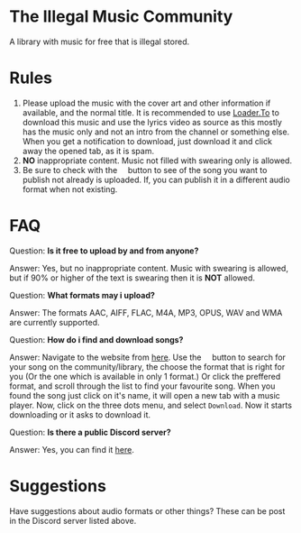 # The Illegal Music Community
A library with music for free that is illegal stored.
# Rules
1. Please upload the music with the cover art and other information if available, and the normal title. It is recommended to use [Loader.To](https://loader.to) to download this music and use the lyrics video as source as this mostly has the music only and not an intro from the channel or something else. When you get a notification to download, just download it and click away the opened tab, as it is spam.
2. **NO** inappropriate content. Music not filled with swearing only is allowed.
3. Be sure to check with the <kbd><img src="https://user-images.githubusercontent.com/66115754/157065153-ec68ef38-2d12-4cfb-885f-c02917b8c5c3.png" width="11"></kbd> button to see of the song you want to publish not already is uploaded. If, you can publish it in a different audio format when not existing.
# FAQ
Question: **Is it free to upload by and from anyone?**

Answer: Yes, but no inappropriate content. Music with swearing is allowed, but if 90% or higher of the text is swearing then it is **NOT** allowed.

Question: **What formats may i upload?**

Answer: The formats AAC, AIFF, FLAC, M4A, MP3, OPUS, WAV and WMA are currently supported.

Question: **How do i find and download songs?**

Answer: Navigate to the website from [here](https://freakinsoftmania.unaux.com/illegalmusic/). Use the <kbd><img src="https://user-images.githubusercontent.com/66115754/157065153-ec68ef38-2d12-4cfb-885f-c02917b8c5c3.png" width="11"></kbd> button to search for your song on the community/library, the choose the format that is right for you (Or the one which is available in only 1 format.) Or click the preffered format, and scroll through the list to find your favourite song. When you found the song just click on it's name, it will open a new tab with a music player. Now, click on the three dots menu, and select ``Download``. Now it starts downloading or it asks to download it.

Question: **Is there a public Discord server?**

Answer: Yes, you can find it [here](https://discord.gg/72UF3GQ3uA).
# Suggestions
Have suggestions about audio formats or other things? These can be post in the Discord server listed above.
